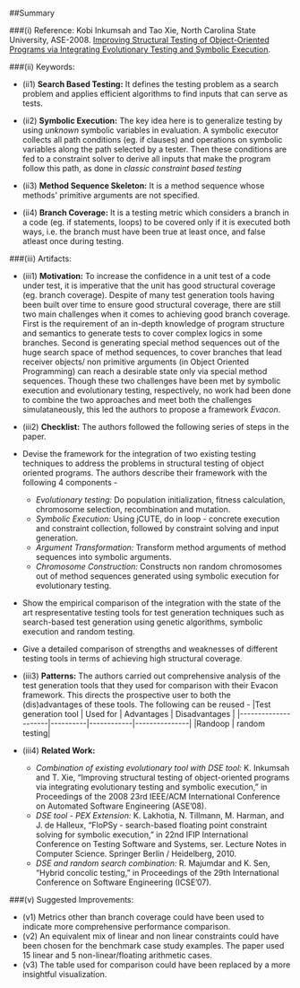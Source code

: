 ##Summary

###(i) Reference: Kobi Inkumsah and Tao Xie, North Carolina State University, ASE-2008. [Improving Structural Testing of Object-Oriented Programs via Integrating Evolutionary Testing and Symbolic Execution](http://ieeexplore.ieee.org/xpls/abs_all.jsp?arnumber=4639333). 

###(ii) Keywords:
* (ii1) **Search Based Testing:** It defines the testing problem as a search problem and applies efficient algorithms to find inputs that can serve as tests.

* (ii2) **Symbolic Execution:** The key idea here is to generalize testing by using *unknown* symbolic variables in evaluation. A symbolic executor collects all path conditions (eg. if clauses) and operations on symbolic variables along the path selected by a tester. Then these conditions are fed to a constraint solver to derive all inputs that make the program follow this path, as done in *classic constraint based testing*

* (ii3) **Method Sequence Skeleton:** It is a method sequence whose methods' primitive arguments are not specified.

* (ii4) **Branch Coverage:** It is a testing metric which considers a branch in a code (eg. if statements, loops) to be covered only if it is executed both ways, i.e. the branch must have been true at least once, and false atleast once during testing.

###(iii) Artifacts:

* (iii1) **Motivation:** To increase the confidence in a unit test of a code under test, it is imperative that the unit has good structural coverage (eg. branch coverage). Despite of many test generation tools having been built over time to ensure good structural coverage, there are still two main challenges when it comes to achieving good branch coverage. First is the requirement of an in-depth knowledge of program structure and semantics to generate tests to cover complex logics in some branches. Second is generating special method sequences out of the huge search space of method sequences, to cover branches that lead receiver objects/ non primitive arguments (in Object Oriented Programming) can reach a desirable state only via special method sequences. Though these two challenges have been met by symbolic execution and evolutionary testing, respectively, no work had been done to combine the two approaches and meet both the challenges simulataneously, this led the authors to propose a framework *Evacon*. 

* (iii2) **Checklist:** The authors followed the following series of steps in the paper.
 * Devise the framework for the integration of two existing testing techniques to address the problems in structural testing of object oriented programs. The authors describe their framework with the following 4 components -
    * *Evolutionary testing:* Do population initialization, fitness calculation, chromosome selection, recombination and mutation.
    * *Symbolic Execution:* Using jCUTE, do in loop - concrete execution and constraint collection, followed by constraint solving and input generation.
    * *Argument Transformation:* Transform method arguments of method sequences into symbolic arguments.
    * *Chromosome Construction:* Constructs non random chromosomes out of method sequences generated using symbolic execution for evolutionary testing.
 * Show the empirical comparison of the integration with the state of the art respresentative testing tools for test generation techniques such as search-based test generation using genetic algorithms, symbolic execution and random testing.
 * Give a detailed comparison of strengths and weaknesses of different testing tools in terms of achieving high structural coverage.

* (iii3) **Patterns:** The authors carried out comprehensive analysis of the test generation tools that they used for comparison with their Evacon framework. This directs the prospective user to both the (dis)advantages of these tools. The following can be reused - 
  |Test generation tool | Used for | Advantages | Disadvantages |
  |---------------------|----------|------------|---------------|
  |Randoop              | random testing|
* (iii4) **Related Work:**
  * *Combination of existing evolutionary tool with DSE tool:* K. Inkumsah and T. Xie, “Improving structural testing of object-oriented programs via integrating evolutionary testing and symbolic execution,” in Proceedings of the 2008 23rd IEEE/ACM International Conference on Automated Software Engineering (ASE’08).
  * *DSE tool - PEX Extension:* K. Lakhotia, N. Tillmann, M. Harman, and J. de Halleux, “FloPSy - search-based floating point constraint solving for symbolic execution,” in 22nd IFIP International Conference on Testing Software and Systems, ser. Lecture Notes in Computer Science. Springer Berlin / Heidelberg, 2010.
  * *DSE and random search combination:* R. Majumdar and K. Sen, “Hybrid concolic testing,” in Proceedings of the 29th International Conference on Software Engineering (ICSE’07).

###(v) Suggested Improvements:
* (v1) Metrics other than branch coverage could have been used to indicate more comprehensive performance comparison.
* (v2) An equivalent mix of linear and non linear constraints could have been chosen for the benchmark case study examples. The paper used 15 linear and 5 non-linear/floating arithmetic cases.
* (v3) The table used for comparison could have been replaced by a more insightful visualization.

